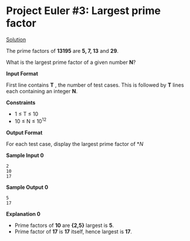 # Project Euler #3: Largest prime factor
[Solution](https://github.com/zhaohanson1/project_euler_plus/blob/master/3%20-%20Largest%20prime%20factor/solution.cpp)

The prime factors of **13195** are **5, 7, 13** and **29**.

What is the largest prime factor of a given number **N**?

**Input Format**

First line contains **T** , the number of test cases. This is followed by **T** lines each containing an integer **N**.

**Constraints**
- 1 &le; T &le; 10
- 10 &le; N &le; 10<sup>12<sup>

**Output Format**

For each test case, display the largest prime factor of **N*

**Sample Input 0**
```
2
10
17
```

**Sample Output 0**
```
5
17

```

**Explanation 0**
- Prime factors of **10** are **{2,5}** largest is **5**.
- Prime factor of **17** is **17**  itself, hence largest is **17**.
